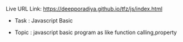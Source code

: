 Live URL Link: https://deepporadiya.github.io/tfz/js/index.html

- Task : Javascript Basic

- Topic : javascript  basic program as like function calling,property
